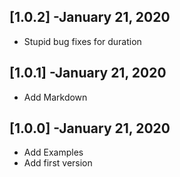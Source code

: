 ## [1.0.2] -January 21, 2020

* Stupid bug fixes for duration

## [1.0.1] -January 21, 2020

* Add Markdown

## [1.0.0] -January 21, 2020

* Add Examples
* Add first version